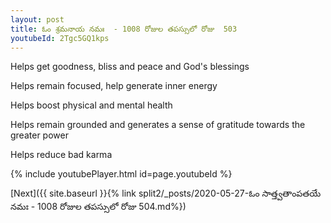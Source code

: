 ```yaml
---
layout: post
title: ఓం శ్రమనాయ నమః  - 1008 రోజుల తపస్సులో రోజు  503
youtubeId: 2Tgc5GQ1kps
---
```

 
 
Helps get goodness, bliss and peace and God's blessings
 
Helps remain focused, help generate inner energy 
 
Helps boost physical and mental health 
 
Helps remain grounded and generates a sense of gratitude towards the greater power 
 
Helps reduce bad karma
 
 
 
 


{% include youtubePlayer.html id=page.youtubeId %}
 
[Next]({{ site.baseurl }}{% link  split2/_posts/2020-05-27-ఓం సాత్త్వతాంపతయే నమః  - 1008 రోజుల తపస్సులో రోజు  504.md%})
 

